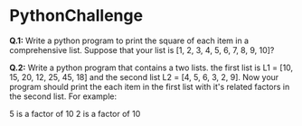 # PythonChallenge

<b>Q.1:</b> Write a python program to print the square of each item in a comprehensive list. Suppose that your list is [1, 2, 3, 4, 5, 6, 7, 8, 9, 10]? 

<b>Q.2:</b> Write a python program that contains a two lists. the first list is L1 = [10, 15, 20, 12, 25, 45, 18] and the second list L2 = [4, 5, 6, 3, 2, 9]. Now your program should print the each item in the first list with it's related factors in the second list. For example:

5 is a factor of 10
2 is a factor of 10

